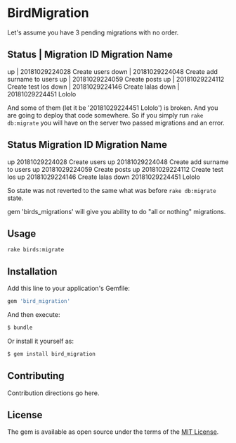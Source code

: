 # BirdMigration
Let's assume you have 3 pending migrations with no order.

 Status |  Migration ID    Migration Name
--------------------------------------------------
   up   |  20181029224028  Create users
  down  |  20181029224048  Create add surname to users
   up   |  20181029224059  Create posts
   up   |  20181029224112  Create test los
  down  |  20181029224146  Create lalas
  down  |  20181029224451  Lololo

And some of them (let it be '20181029224451  Lololo') is broken.
And you are going to deploy that code somewhere.
So if you simply run `rake db:migrate` you will have on the server
two passed migrations and an error.

 Status   Migration ID    Migration Name
--------------------------------------------------
   up     20181029224028  Create users
   up     20181029224048  Create add surname to users
   up     20181029224059  Create posts
   up     20181029224112  Create test los
   up     20181029224146  Create lalas
  down    20181029224451  Lololo

So state was not reverted to the same what was before `rake db:migrate` state.

gem 'birds_migrations' will give you ability to do "all or nothing" migrations.

## Usage
`rake birds:migrate`

## Installation
Add this line to your application's Gemfile:

```ruby
gem 'bird_migration'
```

And then execute:
```bash
$ bundle
```

Or install it yourself as:
```bash
$ gem install bird_migration
```

## Contributing
Contribution directions go here.

## License
The gem is available as open source under the terms of the [MIT License](https://opensource.org/licenses/MIT).
